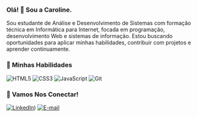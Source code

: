 ### Olá! 👋 Sou a Caroline.

Sou estudante de Análise e Desenvolvimento de Sistemas com formação técnica em Informática para Internet, focada em programação, desenvolvimento Web e sistemas de informação. Estou buscando oportunidades para aplicar minhas habilidades, contribuir com projetos e aprender continuamente. 

### 🚀 Minhas Habilidades

![HTML5](https://img.shields.io/badge/HTML5-E34F26?style=for-the-badge&logo=html5&logoColor=white)
![CSS3](https://img.shields.io/badge/CSS3-1572B6?style=for-the-badge&logo=css3&logoColor=white)
![JavaScript](https://img.shields.io/badge/JavaScript-F7DF1E?style=for-the-badge&logo=javascript&logoColor=black)
![Git](https://img.shields.io/badge/Git-F05032?style=for-the-badge&logo=git&logoColor=white)

### 🤝 Vamos Nos Conectar!

[![LinkedIn](https://img.shields.io/badge/LinkedIn-0077B5?style=for-the-badge&logo=linkedin&logoColor=white)](https://www.linkedin.com/in/carolinein%C3%A1cioc/))
[![E-mail](https://img.shields.io/badge/E--mail-D14836?style=for-the-badge&logo=gmail&logoColor=white)](mailto:carol2711campos@gmail.com)
